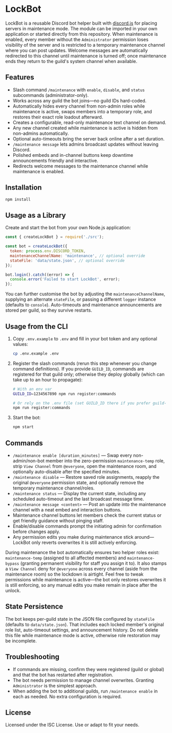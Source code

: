 # LockBot

LockBot is a reusable Discord bot helper built with [discord.js](https://discord.js.org) for placing servers in maintenance mode. The module can be imported in your own application or started directly from this repository. When maintenance is enabled, every member without the `Administrator` permission loses visibility of the server and is restricted to a temporary maintenance channel where you can post updates. Welcome messages are automatically redirected to this channel until maintenance is turned off; once maintenance ends they return to the guild's system channel when available.

## Features

- Slash command `/maintenance` with `enable`, `disable`, and `status` subcommands (administrator-only).
- Works across any guild the bot joins—no guild IDs hard-coded.
- Automatically hides every channel from non-admin roles while maintenance is active, swaps members into a temporary role, and restores their exact role loadout afterward.
- Creates a configurable, read-only maintenance text channel on demand.
- Any new channel created while maintenance is active is hidden from non-admins automatically.
- Optional auto-timeouts bring the server back online after a set duration.
- `/maintenance message` lets admins broadcast updates without leaving Discord.
- Polished embeds and in-channel buttons keep downtime announcements friendly and interactive.
- Redirects welcome messages to the maintenance channel while maintenance is enabled.

## Installation

```bash
npm install
```

## Usage as a Library

Create and start the bot from your own Node.js application:

```js
const { createLockBot } = require('./src');

const bot = createLockBot({
  token: process.env.DISCORD_TOKEN,
  maintenanceChannelName: 'maintenance', // optional override
  stateFile: 'data/state.json', // optional override
});

bot.login().catch((error) => {
  console.error('Failed to start LockBot', error);
});
```

You can further customise the bot by adjusting the `maintenanceChannelName`, supplying an alternate `stateFile`, or passing a different `logger` instance (defaults to `console`). Auto-timeouts and maintenance announcements are stored per guild, so they survive restarts.

## Usage from the CLI

1. Copy `.env.example` to `.env` and fill in your bot token and any optional values:

   ```bash
   cp .env.example .env
   ```

2. Register the slash commands (rerun this step whenever you change command definitions). If you provide `GUILD_ID`, commands are registered for that guild only; otherwise they deploy globally (which can take up to an hour to propagate):

   ```bash
   # With an env var
   GUILD_ID=1234567890 npm run register:commands

   # Or rely on the .env file (set GUILD_ID there if you prefer guild-only commands)
   npm run register:commands
   ```

3. Start the bot:

   ```bash
   npm start
   ```

## Commands

- `/maintenance enable [duration_minutes]` — Swap every non-admin/non-bot member into the zero-permission `maintenance-temp` role, strip `View Channel` from `@everyone`, open the maintenance room, and optionally auto-disable after the specified minutes.
- `/maintenance disable` — Restore saved role assignments, reapply the original `@everyone` permission state, and optionally remove the temporary maintenance channel/roles.
- `/maintenance status` — Display the current state, including any scheduled auto-timeout and the last broadcast message time.
- `/maintenance message <content>` — Post an update into the maintenance channel with a neat embed and interaction buttons.
- Maintenance channel buttons let members check the current status or get friendly guidance without pinging staff.
- Enable/disable commands prompt the initiating admin for confirmation before changes apply.
- Any permission edits you make during maintenance stick around—LockBot only reverts overwrites it is still actively enforcing.

During maintenance the bot automatically ensures two helper roles exist: `maintenance-temp` (assigned to all affected members) and `maintenance-bypass` (granting permanent visibility for staff you assign it to). It also stamps a `View Channel` deny for `@everyone` across every channel (aside from the maintenance room) so the lockdown is airtight. Feel free to tweak permissions while maintenance is active—the bot only restores overwrites it is still enforcing, so any manual edits you make remain in place after the unlock.

## State Persistence

The bot keeps per-guild state in the JSON file configured by `stateFile` (defaults to `data/state.json`). That includes each locked member's original role list, auto-timeout settings, and announcement history. Do not delete this file while maintenance mode is active, otherwise role restoration may be incomplete.

## Troubleshooting

- If commands are missing, confirm they were registered (guild or global) and that the bot has restarted after registration.
- The bot needs permission to manage channel overwrites. Granting `Administrator` is the simplest approach.
- When adding the bot to additional guilds, run `/maintenance enable` in each as needed. No extra configuration is required.

## License

Licensed under the ISC License. Use or adapt to fit your needs.

